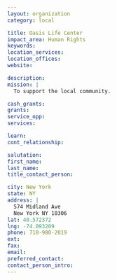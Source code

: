 ```yaml
---
layout: organization
category: local

title: Oasis Life Center
impact_area: Human Rights
keywords: 
location_services: 
location_offices: 
website: 

description: 
mission: |
  To support the local community.

cash_grants: 
grants: 
service_opp: 
services: 

learn: 
cont_relationship: 

salutation: 
first_name: 
last_name: 
title_contact_person: 

city: New York
state: NY
address: |
  574 Midland Ave  
  New York NY 10306
lat: 40.572372
lng: -74.093209
phone: 718-980-2019
ext: 
fax: 
email: 
preferred_contact: 
contact_person_intro: 
---
```

